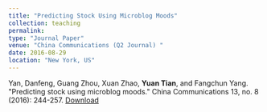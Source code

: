 ```yaml
---
title: "Predicting Stock Using Microblog Moods"
collection: teaching
permalink: 
type: "Journal Paper"
venue: "China Communications (Q2 Journal) "
date: 2016-08-29
location: "New York, US"
---
```


Yan, Danfeng, Guang Zhou, Xuan Zhao, **Yuan Tian**, and Fangchun Yang. "Predicting stock using microblog moods." China Communications 13, no. 8 (2016): 244-257. [Download](https://ieeexplore.ieee.org/stamp/stamp.jsp?tp=&arnumber=7563727)


